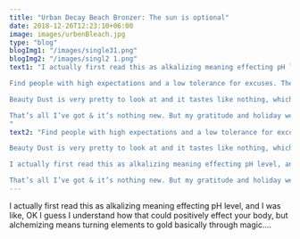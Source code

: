 ```yaml
---
title: "Urban Decay Beach Bronzer: The sun is optional"
date: 2018-12-26T12:23:10+06:00
image: images/urbenBleach.jpg
type: "blog"
blogImg1: "/images/single31.png"
blogImg2: "/images/singl2 1.png"
text1: "I actually first read this as alkalizing meaning effecting pH level, and I was like, OK I guess I understand how that could positively effect your body, but alchemizing means turning elements to gold basically through magic. That lead me to research each ingredient because I know alchemy is not actually happening in my body when I eat this, since alchemy is not real.

Find people with high expectations and a low tolerance for excuses. They’ll have higher expectations for you than you have for yourself. Don’t flatter yourself that this has much to do with you – this is just who they are. Don’t look for “nice” in these relationships. Look for trust.

Beauty Dust is very pretty to look at and it tastes like nothing, which is great. Here is what it’s supposed to do: This ancient empiric formula expands beauty through alchemizing elements legendary for their youth preserving, fortifying and tonifying qualities. Glowing supple skin, lustrous shiny hair and twinkling bright eyes are holistically bestowed from the inside out.

That’s all I’ve got & it’s nothing new. But my gratitude and holiday weekend survival tactics kept bringing me back to these people – so thankful for them in all areas of my life, and our history & future together.
"
text2: "Find people with high expectations and a low tolerance for excuses. They’ll have higher expectations for you than you have for yourself. Don’t flatter yourself that this has much to do with you – this is just who they are. Don’t look for “nice” in these relationships. Look for trust.

Beauty Dust is very pretty to look at and it tastes like nothing, which is great. Here is what it’s supposed to do: This ancient empiric formula expands beauty through alchemizing elements legendary for their youth preserving, fortifying and tonifying qualities. Glowing supple skin, lustrous shiny hair and twinkling bright eyes are holistically bestowed from the inside out.

I actually first read this as alkalizing meaning effecting pH level, and I was like, OK I guess I understand how that could positively effect your body, but alchemizing means turning elements to gold basically through magic. That lead me to research each ingredient because I know alchemy is not actually happening in my body when I eat this, since alchemy is not real.

That’s all I’ve got & it’s nothing new. But my gratitude and holiday weekend survival tactics kept bringing me back to these people – so thankful for them in all areas of my life, and our history & future together."
---
```


I actually first read this as alkalizing meaning effecting pH level, and I was like, OK I guess I understand how that could positively effect your body, but alchemizing means turning elements to gold basically through magic....